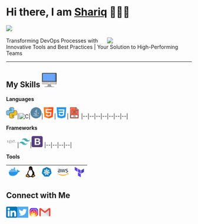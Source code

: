
<h1>Hi there, I am <a href="https://shariqazeem.github.io/shariqresume" target="_blank">Shariq</a> 🙋🏽‍♂️</h1> 

![](https://visitor-badge.glitch.me/badge?page_id=shariqazeem) 

<img align='right' src="https://media.giphy.com/media/M9gbBd9nbDrOTu1Mqx/giphy.gif" width="230">


Transforming DevOps Processes with Innovative Tools and Best Practices | Your Solution to High-Performing Teams

---

 ## My Skills <img alt="Computer" width="40px" src="/Assets/desktop.png"/>

 **Languages**
 
 <img alt="Python" width="30px" src="/Assets/python.png"/>|<img alt="C" width="30px" src="/Assets/c-programming.png"/>|<img alt="Java" width="30px" src="/Assets/java.png"/>|<img alt="HTML" width="30px" src="/Assets/html.png"/>|<img alt="CSS" width="30px" src="/Assets/css-3.png"/>|<img alt="JavaScript" width="30px" src="/Assets/javascript.png"/>
 |--|--|--|--|--|--|--|
 
 **Frameworks**
 
 <img alt="nextjs" width="30px" src="/Assets/next.png"/>|<img alt="tailwindcss" width="30px" src="/Assets/tailwindcss-icon.svg"/>|<img alt="Bootstrap" width="30px" src="/Assets/bootstrap-logo.png"/>
|--|--|--|--|
 
 **Tools**
 
 <img alt="Docker" width="30px" src="/Assets/docker.png"/>|<img alt="Linux" width="30px" src="/Assets/linux.png"/>|<img alt="Kubernetes" width="30px" src="/Assets/kubernetes.png"/>|<img alt="AWS" width="30px" src="/Assets/aws.png"/>|<img alt="Terraform" width="30px" src="/Assets/terraform.png"/>
|--|--|--|--|--|

 **Connect with Me**
---
[<img align="left" alt="LinkedIn - Rohan Das" width="30px" src="/Assets/linkedin.png" />](https://www.linkedin.com/in/shariq-shaukat786/) [<img align="left" alt="Twitter - Rohan Das" width="30px" src="/Assets/twitter.png" />](https://twitter.com/ShariqTweets786) [<img align="left" alt="Instagram - Rohan Das" width="30px" src="/Assets/instagram.png" />](https://www.instagram.com/itx_shariq) [<img align="left" alt="Email -Shariq Shaukat" width="30px" src="/Assets/gmail.png" />](mailto:shariqshaukat786@gmail.com)

